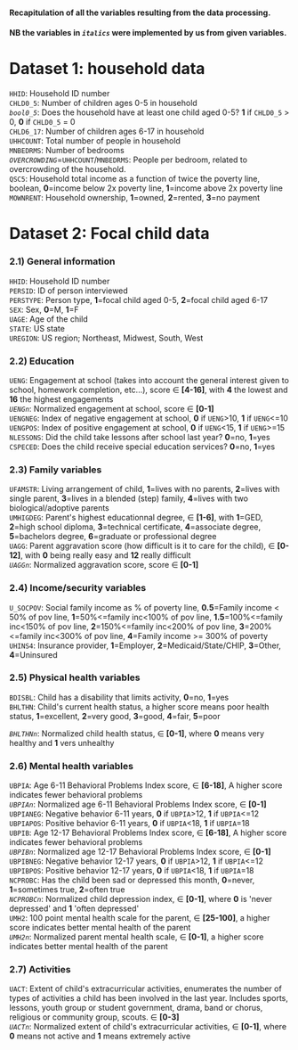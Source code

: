 #### Recapitulation of all the variables resulting from the data processing.  
#### NB the variables in _`italics`_ were implemented by us from given variables.  
# Dataset 1: household data
`HHID`: Household ID number  
`CHLD0_5`: Number of children ages 0-5 in household   
_`bool0_5`_: Does the household have at least one child aged 0-5? **1** if `CHLD0_5` > 0, **0** if `CHLD0_5` = 0   
`CHLD6_17`: Number of children ages 6-17 in household  
`UHHCOUNT`: Total number of people in household  
`MNBEDRMS`: Number of bedrooms  
_`OVERCROWDING`_=`UHHCOUNT`/`MNBEDRMS`: People per bedroom, related to overcrowding of the household.   
`QSC5`: Household total income as a function of twice the poverty line, boolean, **0**=income below 2x poverty line, **1**=income above 2x poverty line   
`MOWNRENT`: Household ownership, **1**=owned, **2**=rented, **3**=no payment  


# Dataset 2: Focal child data  
### 2.1) General information
`HHID`: Household ID number  
`PERSID`: ID of person interviewed   
`PERSTYPE`: Person type, **1**=focal child aged 0-5, **2**=focal child aged 6-17  
`SEX`: Sex, **0**=M, **1**=F  
`UAGE`: Age of the child   
`STATE`: US state  
`UREGION`: US region; Northeast, Midwest, South, West 
### 2.2) Education 
`UENG`: Engagement at school (takes into account the general interest given to school, homework completion, etc...), score $\in$ **[4-16]**, with **4** the lowest and **16** the highest engagements  
_`UENGn`_: Normalized engagement at school, score $\in$ **[0-1]**  
`UENGNEG`: Index of negative engagement at school, **0** if `UENG`>10, **1** if `UENG`<=10  
`UENGPOS`: Index of positive engagement at school, **0** if `UENG`<15, **1** if `UENG`>=15   
`NLESSONS`: Did the child take lessons after school last year? **0**=no, **1**=yes  
`CSPECED`: Does the child receive special education services? **0**=no, **1**=yes  
### 2.3) Family variables
`UFAMSTR`: Living arrangement of child, **1**=lives with no parents, **2**=lives with single parent, **3**=lives in a blended (step) family, **4**=lives with two biological/adoptive parents  
`UMHIGDEG`: Parent's highest educationnal degree, $\in$ **[1-6]**, with **1**=GED, **2**=high school diploma, **3**=technical certificate, **4**=associate degree, **5**=bachelors degree, **6**=graduate or professional degree   
`UAGG`: Parent aggravation score (how difficult is it to care for the child), $\in$ **[0-12]**, with **0** being really easy and **12** really difficult  
_`UAGGn`_: Normalized aggravation score, score $\in$ **[0-1]**   
### 2.4) Income/security variables
`U_SOCPOV`: Social family income as % of poverty line, **0.5**=Family income < 50% of pov line, **1**=50%<=family inc<100% of pov line, **1.5**=100%<=family inc<150% of pov line, **2**=150%<=family inc<200% of pov line, **3**=200%<=family inc<300% of pov line, **4**=Family income >= 300% of poverty  
`UHINS4`: Insurance provider, **1**=Employer, **2**=Medicaid/State/CHIP, **3**=Other, **4**=Uninsured  
### 2.5) Physical health variables
`BDISBL`: Child has a disability that limits activity, **0**=no, **1**=yes  
`BHLTHN`: Child's current health status, a higher score means poor health status, **1**=excellent, **2**=very good, **3**=good, **4**=fair, **5**=poor 

_`BHLTHNn`_: Normalized child health status, $\in$ **[0-1]**, where **0** means very healthy and **1** vers unhealthy  
### 2.6) Mental health variables
`UBPIA`: Age 6-11 Behavioral Problems Index score, $\in$ **[6-18]**, A higher score indicates fewer behavioral problems    
_`UBPIAn`_: Normalized age 6-11 Behavioral Problems Index score, $\in$ **[0-1]**  
`UBPIANEG`: Negative behavior 6-11 years, **0** if `UBPIA`>12, **1** if `UBPIA`<=12  
`UBPIAPOS`: Positive behavior 6-11 years, **0** if `UBPIA`<18, **1** if `UBPIA`=18   
`UBPIB`: Age 12-17 Behavioral Problems Index score, $\in$ **[6-18]**, A higher score indicates fewer behavioral problems    
_`UBPIBn`_: Normalized age 12-17 Behavioral Problems Index score, $\in$ **[0-1]**  
`UBPIBNEG`: Negative behavior 12-17 years, **0** if `UBPIA`>12, **1** if `UBPIA`<=12  
`UBPIBPOS`: Positive behavior 12-17 years, **0** if `UBPIA`<18, **1** if `UBPIA`=18  
`NCPROBC`: Has the child been sad or depressed this month, **0**=never, **1**=sometimes true, **2**=often true  
_`NCPROBCn`_: Normalized child depression index, $\in$ **[0-1]**, where **0** is 'never depressed' and **1** 'often depressed'  
`UMH2`: 100 point mental health scale for the parent, $\in$ **[25-100]**, a higher score indicates better mental health of the parent  
_`UMH2n`_: Normalized parent mental health scale, $\in$ **[0-1]**, a higher score indicates better mental health of the parent  
### 2.7) Activities
`UACT`: Extent of child's extracurricular activities, enumerates the number of types of activities a child has been involved in the last year. Includes sports, lessons, youth group or student government, drama, band or chorus, religious or community group, scouts. $\in$ **[0-3]**   
_`UACTn`_: Normalized extent of child's extracurricular activities, $\in$ **[0-1]**, where **0** means not active and **1** means extremely active  
